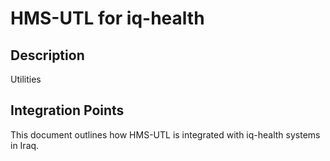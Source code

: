 # HMS-UTL for iq-health

## Description

Utilities

## Integration Points

This document outlines how HMS-UTL is integrated with iq-health systems in Iraq.
